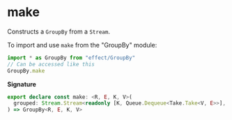 # make

Constructs a `GroupBy` from a `Stream`.

To import and use `make` from the "GroupBy" module:

```ts
import * as GroupBy from "effect/GroupBy"
// Can be accessed like this
GroupBy.make
```

**Signature**

```ts
export declare const make: <R, E, K, V>(
  grouped: Stream.Stream<readonly [K, Queue.Dequeue<Take.Take<V, E>>], E, R>
) => GroupBy<R, E, K, V>
```
